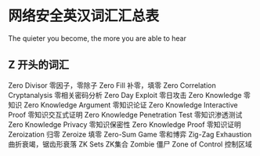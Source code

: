 # 网络安全英汉词汇汇总表

The quieter you become, the more you are able to hear

## Z 开头的词汇

Zero Divisor 零因子，零除子
Zero Fill 补零，填零
Zero Correlation Cryptanalysis 零相关密码分析
Zero Day Exploit 零日攻击
Zero Knowledge 零知识
Zero Knowledge Argument 零知识论证
Zero Knowledge Interactive Proof 零知识交互式证明
Zero Knowledge Penetration Test 零知识渗透测试
Zero Knowledge Privacy 零知识保密性
Zero Knowledge Proof 零知识证明
Zeroization 归零
Zeroize 填零
Zero-Sum Game 零和博弈
Zig-Zag Exhaustion 曲折衰竭，锯齿形衰落
ZK Sets ZK集合
Zombie 僵尸
Zone of Control 控制区域